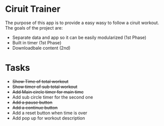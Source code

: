 Ciruit Trainer
===
The purpose of this app is to provide a easy wasy to follow a ciruit workout. The goals of the project are:

* Separate data and app so it can be easily modularized (1st Phase)
* Built in timer (1st Phase)
* Downloadbale content (2nd)

# Tasks

* ~~Show Time of total workout~~
* ~~Show timer of sub total workout~~
* ~~Add Main circle timer for main time~~
* Add sub circle timer for the second one
* ~~Add a pause button~~
* ~~Add a continue button~~
* Add a reset button when time is over
* Add pop up for workout description
